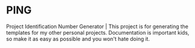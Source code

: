 # PING
Project Identification Number Generator | This project is for generating the templates for my other personal projects. Documentation is important kids, so make it as easy as possible and you won't hate doing it.
